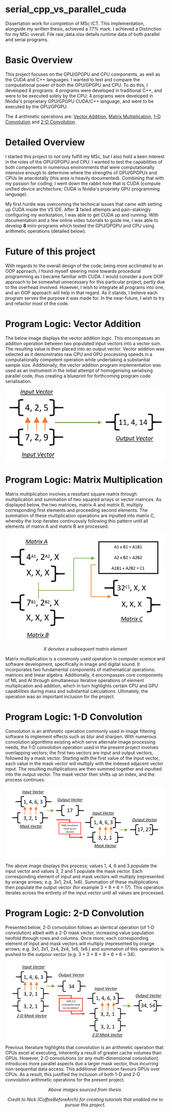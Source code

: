 # serial_cpp_vs_parallel_cuda
Dissertation work for completion of MSc ICT. This implementation, alongside my written thesis, achieved a 77% mark. I achieved a Distinction for my MSc overall.
File raw_data.xlsx details runtime data of both parallel and serial programs.

# Basic Overview

This project focuses on the GPU/GPGPU and CPU components, as well as the CUDA and C++ languages. I wanted to test and compare the computational power of both the GPU/GPGPU and CPU. To do this, I developed 8 programs: 4 programs were developed in traditional C++, and were to be executed solely by the CPU; 4 programs were developed in Nvidia's proprietary GPU/GPGPU CUDA/C++ language, and were to be executed by the GPU/GPGPU. 

The 4 arithmetic operations are: [Vector Addition](https://github.com/melsonGit/serial_cpp_vs_parallel_cuda#program-design-vector-addition), [Matrix Multiplication](https://github.com/melsonGit/serial_cpp_vs_parallel_cuda#program-design-matrix-multiplication), [1-D Convolution](https://github.com/melsonGit/serial_cpp_vs_parallel_cuda#program-design-1-d-convolution) and [2-D Convolution](https://github.com/melsonGit/serial_cpp_vs_parallel_cuda#program-design-2-d-convolution).

# Detailed Overview

I started this project to not only fulfill my MSc, but I also hold a keen interest in the roles of the GPU/GPGPU and CPU. I wanted to test the capabilities of both components in numerous environments that were computationally intensive enough to determine where the strengths of GPU/GPGPUs and CPUs lie anecdotally (this area is heavily documented). Combining that with my passion for coding; I went down the rabbit hole that is CUDA (compute unified device architecture; CUDA is Nvidia's propriety GPU programming language).  

My first hurdle was overcoming the technical issues that came with setting up CUDA inside the VS IDE. After **3** failed attempts and pain-stakingly configuring my workstation, I was able to get CUDA up and running. With documentation and a few online video tutorials to guide me, I was able to develop **8** mini-programs which tested the GPU/GPGPU and CPU using arithmetic operations (detailed below).

# Future of this project

With regards to the overall design of the code; being more acclimated to an OOP approach, I found myself steering more towards procedural programming as I became familiar with CUDA. I would consider a pure OOP approach to be somewhat unnecessary for this particular project, partly due to the overhead involved. However, I wish to integrate all programs into one, and an OOP approach will help in that regard. As it stands, I believe each program serves the purpose it was made for. In the near-future, I wish to try and refactor most of the code.

# Program Logic: Vector Addition

The below image displays the vector addition logic. This encompasses an addition operation between two populated input vectors into a vector sum. The resulting value is then placed into an output vector. Vector addition was selected as it demonstrates raw CPU and GPU processing speeds in a computationally competent operation while undertaking a substantial sample size. Additionally, the vector addition program implementation was used as an instrument in the initial attempt of homogenising serialising parallel code, thus creating a blueprint for forthcoming program code serialisation.

<p align="center">
  <img src="https://github.com/melsonGit/serial_cpp_vs_parallel_cuda/blob/main/img/add.png" alt="Vector Addition"/>
</p>

# Program Logic: Matrix Multiplication

Matrix multiplication involves a resultant square matrix through multiplication and summation of two squared arrays or vector matrices. As displayed below, the two matrices, matrix A and matrix B, multiply corresponding first elements and proceeding second elements. The summation of these multiplication operations are inputted into matrix C, whereby the loop iterates continuously following this pattern until all elements of matrix A and matrix B are processed. 

<p align="center">
  <img src="https://github.com/melsonGit/serial_cpp_vs_parallel_cuda/blob/main/img/multi.png" alt="Matrix Multiplication"/>
    <p align="center"><i>X denotes a subsequent matrix element</i></p>
</p>

Matrix multiplication is a commonly used operation in computer science and software development, specifically in image and digital sound. It incorporates two fundamental components of mathematical operations: matrices and linear algebra. Additionally, it encompasses core components of ML and AI through simultaneous iterative operations of element multiplication and addition, which in turn highlights certain CPU and GPU capabilities during mass and substantial calculations. Ultimately, the operation was an important inclusion for the project.

# Program Logic: 1-D Convolution

Convolution is an arithmetic operation commonly used in image filtering software to implement effects such as blur and sharpen. With numerous convolution algorithms existing which serve alternate image processing needs, the 1-D convolution operation used in the present project involves overlapping vectors; the first two vectors are input and output vectors, followed by a mask vector. Starting with the first value of the input vector, each value in the mask vector will multiply with the indexed adjacent vector input. The resulting multiplications are then summed together and inputted into the output vector. The mask vector then shifts up an index, and the process continues.

<p align="center">
  <img src="https://github.com/melsonGit/serial_cpp_vs_parallel_cuda/blob/main/img/1d.png" alt="1-D Convolution"/>
</p>

The above image displays this process; values 1, 4, 6 and 3 populate the input vector and values 3, 2 and 1 populate the mask vector. Each corresponding element of input and mask vectors will multiply (represented by orange arrows; e.g. 3x1, 2x4, 1x6). Summation of these multiplications then populate the output vector (for example 3 + 8 + 6 = 17). This operation iterates across the entirety of the input vector until all values are processed.


# Program Logic: 2-D Convolution

Presented below, 2-D convolution follows an identical operation (of 1-D convolution) albeit with a 2-D mask vector, increasing value population twofold through rows and columns. Once more, each corresponding element of input and mask vectors will multiply (represented by orange arrows; e.g. 3x1, 3x1, 2x4, 2x4, 1x6, 1x6.) and summation of this operation is pushed to the outpour vector (e.g. 3 + 3 + 8 + 8 + 6 + 6 = 34).

<p align="center">
  <img src="https://github.com/melsonGit/serial_cpp_vs_parallel_cuda/blob/main/img/2d.png" alt="2-D Convolution"/>
</p>

Previous literature highlights that convolution is an arithmetic operation that CPUs excel at executing, inherently a result of greater cache volumes than GPUs. However, 2-D convolutions (or any multi-dimensional convolution) introduces more parallel aspects due a larger mask vector, thus incurring non-sequential data access. This additional dimension favours GPUs over CPUs. As a result, this justified the inclusion of both 1-D and 2-D convolution arithmetic operations for the present project.

<p align="center">
    <p align="center"><i>Above images sourced from thesis.</i></p>
    <p align="center"><i>Credit to Nick (CoffeeBeforeArch) for creating tutorials that enabled me to pursue this project.</i></p>
</p>
